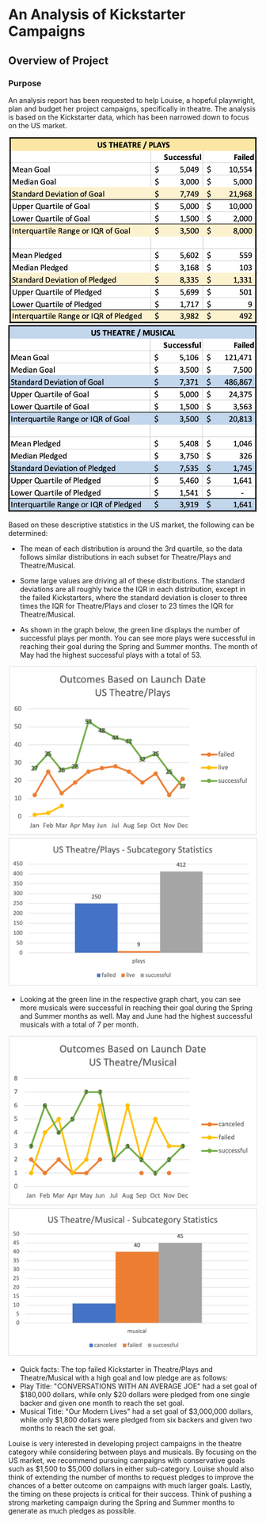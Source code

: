 # An Analysis of Kickstarter Campaigns

## Overview of Project

### Purpose

An analysis report has been requested to help Louise, a hopeful playwright, plan and budget her project campaigns, specifically in theatre. The analysis is based on the Kickstarter data, which has been narrowed down to focus on the US market. 

![Descriptive_Statistics_US_Theatre_Plays](Descriptive_Statistics_US_Theatre_Plays.png)
![Descriptive_Statistics_US_Theatre_Musical](Descriptive_Statistics_US_Theatre_Musical.png)

Based on these descriptive statistics in the US market, the following can be determined:

* The mean of each distribution is around the 3rd quartile, so the data follows similar distributions in each subset for Theatre/Plays and Theatre/Musical.
* Some large values are driving all of these distributions. The standard deviations are all roughly twice the IQR in each distribution, except in the failed Kickstarters, where the standard deviation is closer to three times the IQR for Theatre/Plays and closer to 23 times the IQR for Theatre/Musical. 

* As shown in the graph below, the green line displays the number of successful plays per month. You can see more plays were successful in reaching their goal during the Spring and Summer months. The month of May had the highest successful plays with a total of 53.

![Outcomes_Based_on_Launch_Date_US_Theatre-Plays](Outcomes_Based_on_Launch_Date_US_Theatre-Plays.png)
![US_Theatre-Plays_Subcategory_Statistics](US_Theatre-Plays_Subcategory_Statistics.png)

* Looking at the green line in the respective graph chart, you can see more musicals were successful in reaching their goal during the Spring and Summer months as well. May and June had the highest successful musicals with a total of 7 per month. 

![Outcomes_Based_on_Launch_Date_US_Theatre-Musical](Outcomes_Based_on_Launch_Date_US_Theatre-Musical.png)
![US_Theatre-Musical_Subcategory_Statistics](US_Theatre-Musical_Subcategory_Statistics.png)

* Quick facts: The top failed Kickstarter in Theatre/Plays and Theatre/Musical with a high goal and low pledge are as follows:
* Play Title: "CONVERSATIONS WITH AN AVERAGE JOE" had a set goal of $180,000 dollars, while only $20 dollars were pledged from one single backer and given one month to reach the set goal. 
* Musical Title: "Our Modern Lives" had a set goal of $3,000,000 dollars, while only $1,800 dollars were pledged from six backers and given two months to reach the set goal. 

Louise is very interested in developing project campaigns in the theatre category while considering between plays and musicals. By focusing on the US market, we recommend pursuing campaigns with conservative goals such as $1,500 to $5,000 dollars in either sub-category. Louise should also think of extending the number of months to request pledges to improve the chances of a better outcome on campaigns with much larger goals. Lastly, the timing on these projects is critical for their success. Think of pushing a strong marketing campaign during the Spring and Summer months to generate as much pledges as possible. 





